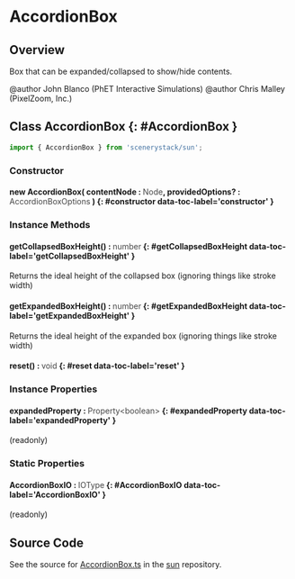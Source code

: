 # AccordionBox

## Overview

Box that can be expanded/collapsed to show/hide contents.

@author John Blanco (PhET Interactive Simulations)
@author Chris Malley (PixelZoom, Inc.)

## Class AccordionBox {: #AccordionBox }


```js
import { AccordionBox } from 'scenerystack/sun';
```
### Constructor

#### new AccordionBox( contentNode : <span style="font-weight: 400; opacity: 80%;">Node</span>, providedOptions? : <span style="font-weight: 400; opacity: 80%;">AccordionBoxOptions</span> ) {: #constructor data-toc-label='constructor' }

### Instance Methods

#### getCollapsedBoxHeight() : <span style="font-weight: 400; opacity: 80%;">number</span> {: #getCollapsedBoxHeight data-toc-label='getCollapsedBoxHeight' }

Returns the ideal height of the collapsed box (ignoring things like stroke width)

#### getExpandedBoxHeight() : <span style="font-weight: 400; opacity: 80%;">number</span> {: #getExpandedBoxHeight data-toc-label='getExpandedBoxHeight' }

Returns the ideal height of the expanded box (ignoring things like stroke width)

#### reset() : <span style="font-weight: 400; opacity: 80%;">void</span> {: #reset data-toc-label='reset' }

### Instance Properties

#### expandedProperty : <span style="font-weight: 400; opacity: 80%;">Property&lt;boolean&gt;</span> {: #expandedProperty data-toc-label='expandedProperty' }

(readonly)

### Static Properties

#### AccordionBoxIO : <span style="font-weight: 400; opacity: 80%;">IOType</span> {: #AccordionBoxIO data-toc-label='AccordionBoxIO' }

(readonly)



## Source Code

See the source for [AccordionBox.ts](https://github.com/phetsims/sun/blob/main/js/AccordionBox.ts) in the [sun](https://github.com/phetsims/sun) repository.
